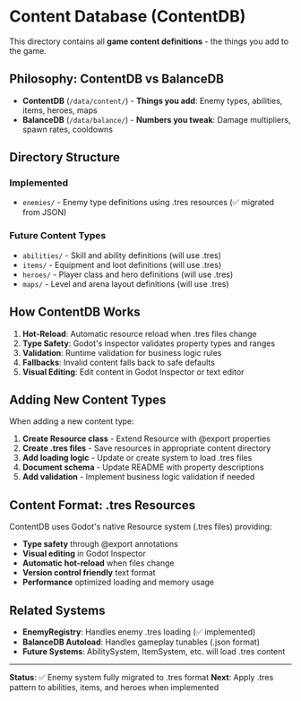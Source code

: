 # Content Database (ContentDB)

This directory contains all **game content definitions** - the things you add to the game.

## Philosophy: ContentDB vs BalanceDB

- **ContentDB** (`/data/content/`) - **Things you add**: Enemy types, abilities, items, heroes, maps
- **BalanceDB** (`/data/balance/`) - **Numbers you tweak**: Damage multipliers, spawn rates, cooldowns

## Directory Structure

### Implemented
- `enemies/` - Enemy type definitions using .tres resources (✅ migrated from JSON)

### Future Content Types
- `abilities/` - Skill and ability definitions (will use .tres)
- `items/` - Equipment and loot definitions (will use .tres)
- `heroes/` - Player class and hero definitions (will use .tres)
- `maps/` - Level and arena layout definitions (will use .tres)

## How ContentDB Works

1. **Hot-Reload**: Automatic resource reload when .tres files change
2. **Type Safety**: Godot's inspector validates property types and ranges
3. **Validation**: Runtime validation for business logic rules
4. **Fallbacks**: Invalid content falls back to safe defaults
5. **Visual Editing**: Edit content in Godot Inspector or text editor

## Adding New Content Types

When adding a new content type:
1. **Create Resource class** - Extend Resource with @export properties
2. **Create .tres files** - Save resources in appropriate content directory
3. **Add loading logic** - Update or create system to load .tres files
4. **Document schema** - Update README with property descriptions
5. **Add validation** - Implement business logic validation if needed

## Content Format: .tres Resources

ContentDB uses Godot's native Resource system (.tres files) providing:
- **Type safety** through @export annotations
- **Visual editing** in Godot Inspector  
- **Automatic hot-reload** when files change
- **Version control friendly** text format
- **Performance** optimized loading and memory usage

## Related Systems

- **EnemyRegistry**: Handles enemy .tres loading (✅ implemented)
- **BalanceDB Autoload**: Handles gameplay tunables (.json format)
- **Future Systems**: AbilitySystem, ItemSystem, etc. will load .tres content

---

**Status**: ✅ Enemy system fully migrated to .tres format
**Next**: Apply .tres pattern to abilities, items, and heroes when implemented